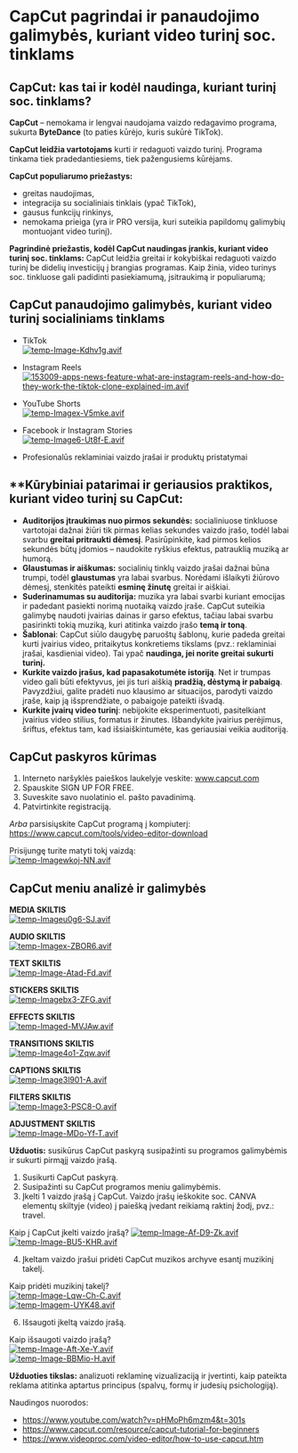 
# CapCut pagrindai ir panaudojimo galimybės, kuriant video turinį soc. tinklams

## CapCut: kas tai ir kodėl naudinga, kuriant turinį soc. tinklams?

**CapCut**  – nemokama ir lengvai naudojama vaizdo redagavimo programa, sukurta  **ByteDance** (to paties kūrėjo, kuris sukūrė TikTok).

**CapCut leidžia vartotojams** kurti ir redaguoti vaizdo turinį. Programa tinkama tiek pradedantiesiems, tiek pažengusiems kūrėjams.

**CapCut populiarumo priežastys:**
 - greitas naudojimas,
 - integracija su socialiniais tinklais (ypač TikTok),
 - gausus funkcijų rinkinys,
 - nemokama prieiga (yra ir PRO versija, kuri suteikia papildomų galimybių montuojant video turinį).

**Pagrindinė priežastis, kodėl CapCut naudingas įrankis, kuriant video turinį soc. tinklams:**  CapCut leidžia greitai ir kokybiškai redaguoti vaizdo turinį be didelių investicijų į brangias programas. Kaip žinia, video turinys soc. tinkluose gali padidinti pasiekiamumą, įsitraukimą ir populiarumą;

## CapCut panaudojimo galimybės, kuriant video turinį socialiniams tinklams

- TikTok
<br />[![temp-Image-Kdhv1g.avif](https://i.postimg.cc/9QBbSQR5/temp-Image-Kdhv1g.avif)](https://postimg.cc/gxn3LdHN)

- Instagram Reels
<br />[![153009-apps-news-feature-what-are-instagram-reels-and-how-do-they-work-the-tiktok-clone-explained-im.avif](https://i.postimg.cc/k51cJYvT/153009-apps-news-feature-what-are-instagram-reels-and-how-do-they-work-the-tiktok-clone-explained-im.avif)](https://postimg.cc/FfScGZqS)

- YouTube Shorts
<br />[![temp-Imagex-V5mke.avif](https://i.postimg.cc/hjN1xJwx/temp-Imagex-V5mke.avif)](https://postimg.cc/r0C42pqF)

- Facebook ir Instagram Stories
<br />[![temp-Image6-Ut8f-E.avif](https://i.postimg.cc/65rf2ph2/temp-Image6-Ut8f-E.avif)](https://postimg.cc/9rf7sVKC)

- Profesionalūs reklaminiai vaizdo įrašai ir produktų pristatymai

## **Kūrybiniai patarimai ir geriausios praktikos, kuriant video turinį su CapCut:

 - **Auditorijos įtraukimas nuo pirmos sekundės:** socialiniuose tinkluose vartotojai dažnai žiūri tik pirmas kelias sekundes vaizdo įrašo, todėl labai svarbu **greitai pritraukti dėmesį**. Pasirūpinkite, kad pirmos kelios sekundės būtų įdomios – naudokite ryškius efektus, patrauklią muziką ar humorą.
 - **Glaustumas ir aiškumas:** socialinių tinklų vaizdo įrašai dažnai būna trumpi, todėl **glaustumas** yra labai svarbus. Norėdami išlaikyti žiūrovo dėmesį, stenkitės pateikti **esminę žinutę** greitai ir aiškiai.
 -  **Suderinamumas su auditorija:** muzika yra labai svarbi kuriant emocijas ir padedant pasiekti norimą nuotaiką vaizdo įraše. CapCut suteikia galimybę naudoti įvairias dainas ir garso efektus, tačiau labai svarbu pasirinkti tokią muziką, kuri atitinka vaizdo įrašo **temą ir toną**.
 - **Šablonai**: CapCut siūlo daugybę  paruoštų šablonų, kurie padeda greitai kurti įvairius video, pritaikytus konkretiems tikslams (pvz.: reklaminiai įrašai, kasdieniai video). Tai ypač **naudinga, jei norite  greitai sukurti turinį.**
 - **Kurkite vaizdo įrašus, kad papasakotumėte istoriją**. Net ir trumpas video gali būti efektyvus, jei jis turi aiškią  **pradžią, dėstymą ir pabaigą**. Pavyzdžiui, galite pradėti nuo klausimo ar situacijos, parodyti vaizdo įraše, kaip ją išsprendžiate, o pabaigoje pateikti išvadą.
 - **Kurkite įvairų video turinį**: nebijokite eksperimentuoti, pasitelkiant įvairius video stilius, formatus ir žinutes. Išbandykite įvairius perėjimus, šriftus, efektus tam, kad išsiaiškintumėte, kas geriausiai veikia auditoriją.

## CapCut paskyros kūrimas

1. Interneto naršyklės paieškos laukelyje veskite: www.capcut.com
2. Spauskite SIGN UP FOR FREE.
3. Suveskite savo nuolatinio el. pašto pavadinimą.
4. Patvirtinkite registraciją.

*Arba* parsisiųskite CapCut programą į kompiuterį: https://www.capcut.com/tools/video-editor-download

Prisijungę turite matyti tokį vaizdą:
<br />[![temp-Imagewkoj-NN.avif](https://i.postimg.cc/J79pHgVg/temp-Imagewkoj-NN.avif)](https://postimg.cc/dDj2z50m)

## CapCut meniu analizė ir galimybės

**MEDIA SKILTIS**<br />[![temp-Imageu0g6-SJ.avif](https://i.postimg.cc/rmDvh1TH/temp-Imageu0g6-SJ.avif)](https://postimg.cc/5YM7yF65)

**AUDIO SKILTIS**<br />[![temp-Imagex-ZBOR6.avif](https://i.postimg.cc/cCYPWdrM/temp-Imagex-ZBOR6.avif)](https://postimg.cc/wRqwc857)

**TEXT SKILTIS**<br />[![temp-Image-Atad-Fd.avif](https://i.postimg.cc/VLQ3R0V7/temp-Image-Atad-Fd.avif)](https://postimg.cc/6Tcj6qwR)

**STICKERS SKILTIS**<br />[![temp-Imagebx3-ZFG.avif](https://i.postimg.cc/B6PV5Jc9/temp-Imagebx3-ZFG.avif)](https://postimg.cc/gXdsmFTN)

**EFFECTS SKILTIS**<br />[![temp-Imaged-MVJAw.avif](https://i.postimg.cc/T2mspY3n/temp-Imaged-MVJAw.avif)](https://postimg.cc/YjrRP7gS)

**TRANSITIONS SKILTIS**<br />[![temp-Image4o1-Zqw.avif](https://i.postimg.cc/cL1k9RMc/temp-Image4o1-Zqw.avif)](https://postimg.cc/mtqShFnc)

**CAPTIONS SKILTIS**<br />[![temp-Image3l901-A.avif](https://i.postimg.cc/YShnktPG/temp-Image3l901-A.avif)](https://postimg.cc/cKGMBG00)

**FILTERS SKILTIS**<br />[![temp-Image3-PSC8-O.avif](https://i.postimg.cc/R0yPZjrP/temp-Image3-PSC8-O.avif)](https://postimg.cc/XZKK21YF)

**ADJUSTMENT SKILTIS**<br />[![temp-Image-MDo-Yf-T.avif](https://i.postimg.cc/cH3FgX0d/temp-Image-MDo-Yf-T.avif)](https://postimg.cc/ftwc17VP)

**Užduotis:** susikūrus CapCut paskyrą susipažinti su programos galimybėmis ir sukurti pirmąjį vaizdo įrašą.

1. Susikurti CapCut paskyrą.
2. Susipažinti su CapCut programos meniu galimybėmis.
3. Įkelti 1 vaizdo įrašą į CapCut. Vaizdo įrašų ieškokite soc. CANVA elementų skiltyje (video) į paiešką įvedant reikiamą raktinį žodį, pvz.: travel.

Kaip į CapCut įkelti vaizdo įrašą? [![temp-Image-Af-D9-Zk.avif](https://i.postimg.cc/VsdHzDyy/temp-Image-Af-D9-Zk.avif)](https://postimg.cc/XX6g8K7x)
[![temp-Image-BU5-KHR.avif](https://i.postimg.cc/HLQX6tmJ/temp-Image-BU5-KHR.avif)](https://postimg.cc/SXxnsCJq)

4. Įkeltam vaizdo įrašui pridėti CapCut muzikos archyve esantį muzikinį takelį.

Kaip pridėti muzikinį takelį?
<br />[![temp-Image-Lqw-Ch-C.avif](https://i.postimg.cc/Dzd4ryQL/temp-Image-Lqw-Ch-C.avif)](https://postimg.cc/f3ybZsrR)
<br />[![temp-Imagem-UYK48.avif](https://i.postimg.cc/B6SLM9Ny/temp-Imagem-UYK48.avif)](https://postimg.cc/McLppLCb)

6. Išsaugoti įkeltą vaizdo įrašą.

Kaip išsaugoti vaizdo įrašą?
<br />[![temp-Image-Aft-Xe-Y.avif](https://i.postimg.cc/2SF00tWW/temp-Image-Aft-Xe-Y.avif)](https://postimg.cc/75h16mmP)
<br />[![temp-Image-BBMio-H.avif](https://i.postimg.cc/FKrD8xbB/temp-Image-BBMio-H.avif)](https://postimg.cc/bZ5x2kBx)

**Užduoties tikslas:** analizuoti reklaminę vizualizaciją ir įvertinti, kaip pateikta reklama atitinka aptartus principus (spalvų, formų ir judesių psichologiją).

Naudingos nuorodos:
 - https://www.youtube.com/watch?v=pHMoPh6mzm4&t=301s
 - https://www.capcut.com/resource/capcut-tutorial-for-beginners
 - https://www.videoproc.com/video-editor/how-to-use-capcut.htm

<!--stackedit_data:
eyJoaXN0b3J5IjpbLTEyMTA3MDY5NjNdfQ==
-->
